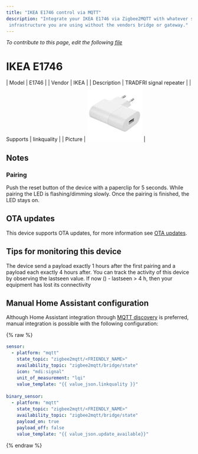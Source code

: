 ```yaml
---
title: "IKEA E1746 control via MQTT"
description: "Integrate your IKEA E1746 via Zigbee2MQTT with whatever smart home
 infrastructure you are using without the vendors bridge or gateway."
---
```


*To contribute to this page, edit the following
[file](https://github.com/Koenkk/zigbee2mqtt.io/blob/master/docs/devices/E1746.md)*

# IKEA E1746

| Model | E1746  |
| Vendor  | IKEA  |
| Description | TRADFRI signal repeater |
| Supports | linkquality |
| Picture | ![IKEA E1746](../images/devices/E1746.jpg) |

## Notes


### Pairing
Push the reset button of the device with a paperclip for 5 seconds.
While pairing the LED is flashing/dimming slowly. Once the pairing is finished, the LED stays on.


## OTA updates
This device supports OTA updates, for more information see [OTA updates](../information/ota_updates.md).

## Tips for monitoring this device
The device send a payload exactly 1 hours after the first pairing and a payload each exactly 4 hours after. 
You can track the activity of this device by observing the lastseen value. If now () - lastseen > 4 h, then 
your equipment has lost its connectivity


## Manual Home Assistant configuration
Although Home Assistant integration through [MQTT discovery](../integration/home_assistant) is preferred,
manual integration is possible with the following configuration:


{% raw %}
```yaml
sensor:
  - platform: "mqtt"
    state_topic: "zigbee2mqtt/<FRIENDLY_NAME>"
    availability_topic: "zigbee2mqtt/bridge/state"
    icon: "mdi:signal"
    unit_of_measurement: "lqi"
    value_template: "{{ value_json.linkquality }}"

binary_sensor:
  - platform: "mqtt"
    state_topic: "zigbee2mqtt/<FRIENDLY_NAME>"
    availability_topic: "zigbee2mqtt/bridge/state"
    payload_on: true
    payload_off: false
    value_template: "{{ value_json.update_available}}"
```
{% endraw %}
